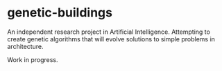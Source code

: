 genetic-buildings
=================

An independent research project in Artificial Intelligence. Attempting to create genetic algorithms that will evolve solutions to simple problems in architecture.

Work in progress.
